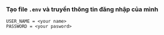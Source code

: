 ### Tạo file `.env` và truyền thông tin đăng nhập của mình

```
USER_NAME = <your name>
PASSWORD = <your pasword>

```
